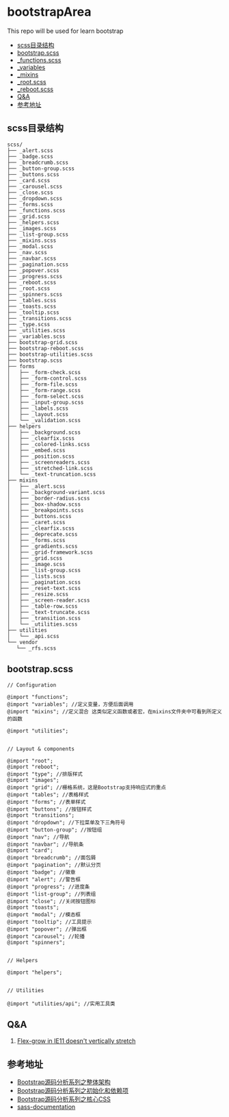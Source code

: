 # bootstrapArea
This repo will be used for learn bootstrap

- [scss目录结构](#dir)
- [bootstrap.scss](#bootstrap-scss)
- [_functions.scss](_functions.scss.md)
- [_variables](_variables.scss.md)
- [_mixins](_mixins.scss.md)
- [_root.scss](_root.scss.md)
- [_reboot.scss](_reboot.scss.md)
- [Q&A](#question-answer)
- [参考地址](#reference)

<h2 id="dir">scss目录结构</h2>

 ```   
scss/
├── _alert.scss 
├── _badge.scss
├── _breadcrumb.scss
├── _button-group.scss
├── _buttons.scss
├── _card.scss
├── _carousel.scss
├── _close.scss
├── _dropdown.scss
├── _forms.scss
├── _functions.scss
├── _grid.scss
├── _helpers.scss
├── _images.scss
├── _list-group.scss
├── _mixins.scss
├── _modal.scss
├── _nav.scss
├── _navbar.scss
├── _pagination.scss
├── _popover.scss
├── _progress.scss
├── _reboot.scss
├── _root.scss
├── _spinners.scss
├── _tables.scss
├── _toasts.scss
├── _tooltip.scss
├── _transitions.scss
├── _type.scss
├── _utilities.scss
├── _variables.scss
├── bootstrap-grid.scss
├── bootstrap-reboot.scss
├── bootstrap-utilities.scss
├── bootstrap.scss
├── forms
│   ├── _form-check.scss
│   ├── _form-control.scss
│   ├── _form-file.scss
│   ├── _form-range.scss
│   ├── _form-select.scss
│   ├── _input-group.scss
│   ├── _labels.scss
│   ├── _layout.scss
│   └── _validation.scss
├── helpers
│   ├── _background.scss
│   ├── _clearfix.scss
│   ├── _colored-links.scss
│   ├── _embed.scss
│   ├── _position.scss
│   ├── _screenreaders.scss
│   ├── _stretched-link.scss
│   └── _text-truncation.scss
├── mixins
│   ├── _alert.scss
│   ├── _background-variant.scss
│   ├── _border-radius.scss
│   ├── _box-shadow.scss
│   ├── _breakpoints.scss
│   ├── _buttons.scss
│   ├── _caret.scss
│   ├── _clearfix.scss
│   ├── _deprecate.scss
│   ├── _forms.scss
│   ├── _gradients.scss
│   ├── _grid-framework.scss
│   ├── _grid.scss
│   ├── _image.scss
│   ├── _list-group.scss
│   ├── _lists.scss
│   ├── _pagination.scss
│   ├── _reset-text.scss
│   ├── _resize.scss
│   ├── _screen-reader.scss
│   ├── _table-row.scss
│   ├── _text-truncate.scss
│   ├── _transition.scss
│   └── _utilities.scss
├── utilities
│   └── _api.scss
└── vendor
    └── _rfs.scss
 ```   

<h2 id="bootstrap-scss">bootstrap.scss</h2>

```
// Configuration

@import "functions";
@import "variables"; //定义变量，方便后面调用
@import "mixins"; //定义混合 这类似定义函数或者宏，在mixins文件夹中可看到所定义的函数

@import "utilities";


// Layout & components

@import "root";
@import "reboot";
@import "type"; //排版样式
@import "images";
@import "grid"; //栅格系统，这是Bootstrap支持响应式的重点
@import "tables"; //表格样式
@import "forms"; //表单样式
@import "buttons"; //按钮样式
@import "transitions";
@import "dropdown"; //下拉菜单及下三角符号
@import "button-group"; //按钮组
@import "nav"; //导航
@import "navbar"; //导航条
@import "card";
@import "breadcrumb"; //面包屑
@import "pagination"; //默认分页
@import "badge"; //徽章
@import "alert"; //警告框
@import "progress"; //进度条
@import "list-group"; //列表组
@import "close"; //关闭按钮图标
@import "toasts";
@import "modal"; //模态框
@import "tooltip"; //工具提示
@import "popover"; //弹出框
@import "carousel"; //轮播
@import "spinners";


// Helpers

@import "helpers";


// Utilities

@import "utilities/api"; //实用工具类

```
<h2 id="question-answer">Q&A</h2>

1. [Flex-grow in IE11 doesn't vertically stretch](https://stackoverflow.com/questions/39609883/flex-grow-in-ie11-doesnt-vertically-stretch)


<h2 id="reference">参考地址</h2>

- [Bootstrap源码分析系列之整体架构](https://www.cnblogs.com/jesse131/p/5966145.html)
- [Bootstrap源码分析系列之初始化和依赖项](https://www.cnblogs.com/jesse131/p/5974819.html)
- [Bootstrap源码分析系列之核心CSS](cnblogs.com/jesse131/p/5988125.html)
- [sass-documentation](https://sass-lang.com/documentation)